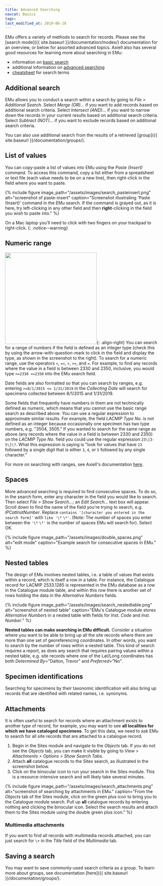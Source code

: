 ```yaml
---
title: Advanced Searching
navcat: Basics
tags:
last_modified_at: 2019-06-18
---
```

EMu offers a variety of methods to search for records. Please see the [search mode]({{ site.baseurl }}/documentation/modes/) documentation for an overview, or below for assorted advanced topics. Axiell also has several good resources for learning more about searching in EMu:
- information on [basic search](http://help.emu.axiell.com/latest/en/Topics/Common/How%20to%20search.htm)
- additional information on [advanced searching](http://help.emu.axiell.com/latest/en/Topics/Common/Search%20-%20section.htm)
- [cheatsheet](http://help.emu.axiell.com/latest/en/Resources/Downloads/Unicode/EMu_Unicode_Cheatsheet_IE_20170602.pdf) for search terms

## Additional search

EMu allows you to conduct a search within a search by going to *File > Additional Search.* Select *Merge (OR)...* if you want to add records based on additional search criteria. Select *Intersect (AND)...* if you want to narrow down the records in your current results based on additional search criteria. Select *Subtract (NOT)...* if you want to exclude records based on additional search criteria.

You can also use additional search from the results of a retrieved [group]({{ site.baseurl }}/documentation/groups/).

## List of values

You can copy-paste a list of values into EMu using the *Paste (Insert)* command. To access this command, copy a list either from a spreadsheet or text file (each value needs to be on a new line), then right-click in the field where you want to paste.

{% include figure image_path="/assets/images/search_pasteinsert.png" alt="screenshot of paste-insert" caption="Screenshot illustrating 'Paste (Insert)' command in the EMu search. If the command is grayed out, as it is here, try left-clicking in any other field and then **right**-clicking in the field you wish to paste into." %}

On a Mac laptop you’ll need to click with two fingers on your trackpad to right-click.
{: .notice--warning}

## Numeric range

<img src="{{ site.baseurl }}/assets/images/search_fieldtype.png" alt="" width="300"/>{: .align-right}
You can search for a range of numbers if the field is defined as an integer type (check this by using the arrow-with-question-mark to click in the field and display the type, as shown in the screenshot to the right). To search for a numeric range, use the operators `<`, `=<`, `>`, `>=`, and `=`. For example, to find any records where the value in a field is between 2330 and 2350, inclusive, you would type `>=2330 <=2350` into the EMu search field.

Date fields are also formatted so that you can search by ranges, e.g. entering `>=8/1/2015 <= 1/31/2019` in the *Collecting Date* will search for specimens collected between 8/1/2015 and 1/31/2019.

Some fields that frequently have numbers in them are not technically defined as numeric, which means that you cannot use the basic range search as described above. You can use a regular expression to approximate similar results. For example, the field *LACMIP Type No.* is not defined as an integer because occasionally one specimen has two type numbers, e.g. "3504, 3505." If you wanted to search for the same range as above (any records where the value in a field is between 2330 and 2350) on the *LACMIP Type No.* field you could use the regular expression `23\[3-5\]\?`. What this expression is saying is "look for values that have `23` followed by a single digit that is either `3`, `4`, or `5` followed by any single character."

For more on searching with ranges, see Axiell's documentation [here](http://help.emu.axiell.com/latest/en/Topics/Common/Types%20of%20search.htm).

## Spaces

More advanced searching is required to find consecutive spaces. To do so, in the search form, enter any character in the field you would like to search. Then select *File > Show Search...*; an *Edit Search...* text box will appear. Scroll down to find the name of the field you're trying to search, e.g. *IPCatInstNumber*. Replace `contains '[character you entered in the search form]'` with `like '\*`  `\*'`. (Note: The number of spaces you enter between the `'\*`  `\*'` is the number of spaces EMu will search for). Select OK.

{% include figure image_path="/assets/images/double_spaces.png" alt="edit mode" caption="Example search for consecutive spaces in EMu." %}

## Nested tables

The design of EMu involves nested tables, i.e. a table of values that exists within a record, which is itself a row in a table. For instance, the Catalogue record for LACMIP 2533.1285 is represented in the EMu database as a row in the Catalogue module table, and within this row there is another set of rows holding the data in the *Alternative Numbers* fields.

{% include figure image_path="/assets/images/search_nestedtable.png" alt="screenshot of nested table" caption="EMu's Catalogue module stores *Alternative Numbers* in a nested table with fields for *Inst. Code* and *Inst. Number*." %}

**Nested tables can make searching in EMu  difficult.** Consider a situation where you want to be able to bring up all the site records where there are more than one set of georeferencing coordinates. In other words, you want to search by the number of rows within a nested table. This kind of search requires a report, as does any search that requires pairing values within a nested table, e.g. site records where one of the Lat/Long coordinates has both *Determined By*="Dalton, Trevor" and *Preferred*="No".

## Specimen identifications

Searching for specimens by their taxonomic identification will also bring up records that are identified with related names, i.e. synonyms.

## Attachments

It is often useful to search for records where an attachment exists to another type of record, for example, you may want to see **all localities for which we have cataloged specimens**. To get this data, we need to ask EMu to search for all site records that are attached to a catalogue record.

1. Begin in the Sites module and navigate to the *Objects* tab. If you do not see the *Objects* tab, you can make it visible by going to *View > Attachments > Options > Show Search Tabs*.
1. Attach **all** catalogue records to the Sites search, as illustrated in the screenshot below.
1. Click on the binocular icon to run your search in the Sites module. This is a resource-intensive search and will likely take several minutes.

{% include figure image_path="/assets/images/search_attachments.png" alt="screenshot of searching by attachments in EMu." caption="From the *Objects* tab of the Sites module, click on the green plus icon to bring you to the Catalogue module search. Pull up **all** catalogue records by entering nothing and clicking the binocular icon. Select the search results and attach them to the Sites module using the double green plus icon." %}

### Multimedia attachments

If you want to find all records with multimedia records attached, you can just search for `\+` in the *Title* field of the *Multimedia* tab.

## Saving a search

You may want to save commonly-used search criteria as a group. To learn more about groups, see documentation [here]({{ site.baseurl }}/documentation/groups/).
